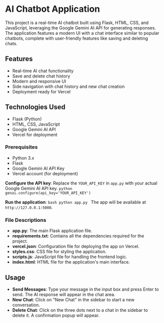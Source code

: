 # AI Chatbot Application

This project is a real-time AI chatbot built using Flask, HTML, CSS, and JavaScript, leveraging the Google Gemini AI API for generating responses. The application features a modern UI with a chat interface similar to popular chatbots, complete with user-friendly features like saving and deleting chats.

## Features

- Real-time AI chat functionality
- Save and delete chat history
- Modern and responsive UI
- Side navigation with chat history and new chat creation
- Deployment ready for Vercel

## Technologies Used

- Flask (Python)
- HTML, CSS, JavaScript
- Google Gemini AI API
- Vercel for deployment

### Prerequisites

- Python 3.x
- Flask
- Google Gemini AI API Key
- Vercel account (for deployment)


 **Configure the API key**:
    Replace the `YOUR_API_KEY` in `app.py` with your actual Google Gemini AI API key.
    ```python
    genai.configure(api_key='YOUR_API_KEY')
    ```

 **Run the application**:
    ```bash
    python app.py
    ```
    The app will be available at `http://127.0.0.1:5000`.

### File Descriptions

- **app.py**: The main Flask application file.
- **requirements.txt**: Contains all the dependencies required for the project.
- **vercel.json**: Configuration file for deploying the app on Vercel.
- **styles.css**: CSS file for styling the application.
- **scripts.js**: JavaScript file for handling the frontend logic.
- **index.html**: HTML file for the application's main interface.


## Usage

- **Send Messages**: Type your message in the input box and press Enter to send. The AI response will appear in the chat area.
- **New Chat**: Click on "New Chat" in the sidebar to start a new conversation.
- **Delete Chat**: Click on the three dots next to a chat in the sidebar to delete it. A confirmation popup will appear.

